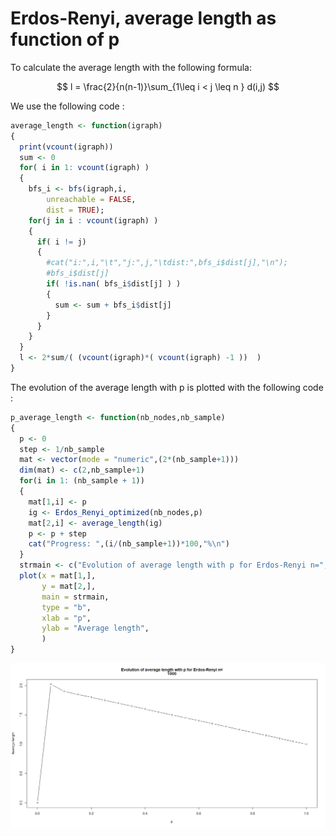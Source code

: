 # Erdos-Renyi, average length as function of p

To calculate the average length with the following formula:

$$
l = \frac{2}{n(n-1)}\sum_{1\leq i < j \leq n } d(i,j)
$$

We use the following code :

```r
average_length <- function(igraph)
{
  print(vcount(igraph))
  sum <- 0
  for( i in 1: vcount(igraph) )
  {
    bfs_i <- bfs(igraph,i,
        unreachable = FALSE,
        dist = TRUE);
    for(j in i : vcount(igraph) )
    {
      if( i != j)
      {
        #cat("i:",i,"\t","j:",j,"\tdist:",bfs_i$dist[j],"\n");
        #bfs_i$dist[j] 
        if( !is.nan( bfs_i$dist[j] ) )
        {
          sum <- sum + bfs_i$dist[j]
        }
      }
    }
  }
  l <- 2*sum/( (vcount(igraph)*( vcount(igraph) -1 ))  )
}
```

The evolution of the average length with p is plotted with the following code :

```r
p_average_length <- function(nb_nodes,nb_sample)
{
  p <- 0
  step <- 1/nb_sample
  mat <- vector(mode = "numeric",(2*(nb_sample+1)))
  dim(mat) <- c(2,nb_sample+1)
  for(i in 1: (nb_sample + 1))
  {
    mat[1,i] <- p
    ig <- Erdos_Renyi_optimized(nb_nodes,p)
    mat[2,i] <- average_length(ig)
    p <- p + step
    cat("Progress: ",(i/(nb_sample+1))*100,"%\n")
  }
  strmain <- c("Evolution of average length with p for Erdos-Renyi n=",nb_nodes)
  plot(x = mat[1,],
       y = mat[2,],
       main = strmain,
       type = "b",
       xlab = "p",
       ylab = "Average length",
       )
}
```

![](../.gitbook/assets/p_average_length.png)

